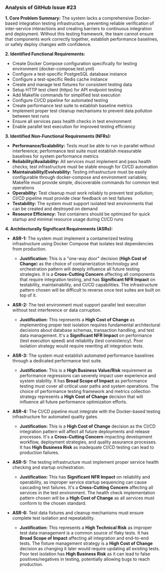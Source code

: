 ### Analysis of GitHub Issue #23

**1. Core Problem Summary:**
The system lacks a comprehensive Docker-based integration testing infrastructure, preventing reliable verification of inter-service interactions and creating barriers to continuous integration and deployment. Without this testing framework, the team cannot ensure that components work correctly together, establish performance baselines, or safely deploy changes with confidence.

**2. Identified Functional Requirements:**
- Create Docker Compose configuration specifically for testing environment (docker-compose.test.yml)
- Configure a test-specific PostgreSQL database instance
- Configure a test-specific Redis cache instance
- Create and manage test fixtures for consistent testing data
- Setup HTTP test client (httpx) for API endpoint testing
- Add Makefile commands for simplified test execution
- Configure CI/CD pipeline for automated testing
- Create performance test suite to establish baseline metrics
- Implement proper test cleanup mechanisms to prevent data pollution between test runs
- Ensure all services pass health checks in test environment
- Enable parallel test execution for improved testing efficiency

**3. Identified Non-Functional Requirements (NFRs):**
- **Performance/Scalability:** Tests must be able to run in parallel without interference; performance test suite must establish measurable baselines for system performance metrics
- **Reliability/Availability:** All services must implement and pass health checks; test infrastructure must be stable enough for CI/CD automation
- **Maintainability/Evolvability:** Testing infrastructure must be easily configurable through docker-compose and environment variables; Makefile must provide simple, discoverable commands for common test operations
- **Operability:** Test cleanup must work reliably to prevent test pollution; CI/CD pipeline must provide clear feedback on test failures
- **Testability:** The system must support isolated test environments that can be created and destroyed on demand
- **Resource Efficiency:** Test containers should be optimized for quick startup and minimal resource usage during CI/CD runs

**4. Architecturally Significant Requirements (ASRs):**

- **ASR-1:** The system must implement a containerized testing infrastructure using Docker Compose that isolates test dependencies from production.
  - **Justification:** This is a "one-way door" decision (**High Cost of Change**) as the choice of containerization technology and orchestration pattern will deeply influence all future testing strategies. It is a **Cross-Cutting Concern** affecting all components that require integration testing, and has **Significant NFR Impact** on testability, maintainability, and CI/CD capabilities. The infrastructure pattern chosen will be difficult to reverse once test suites are built on top of it.

- **ASR-2:** The test environment must support parallel test execution without test interference or data corruption.
  - **Justification:** This represents a **High Cost of Change** as implementing proper test isolation requires fundamental architectural decisions about database schemas, transaction handling, and test data management. It's a **Significant NFR Impact** on performance (test execution speed) and reliability (test consistency). Poor isolation strategy would require rewriting all integration tests.

- **ASR-3:** The system must establish automated performance baselines through a dedicated performance test suite.
  - **Justification:** This is a **High Business Value/Risk** requirement as performance regressions can severely impact user experience and system stability. It has **Broad Scope of Impact** as performance testing must cover all critical user paths and system operations. The choice of performance testing framework and metrics collection strategy represents a **High Cost of Change** decision that will influence all future performance optimization efforts.

- **ASR-4:** The CI/CD pipeline must integrate with the Docker-based testing infrastructure for automated quality gates.
  - **Justification:** This is a **High Cost of Change** decision as the CI/CD integration pattern will affect all future deployments and release processes. It's a **Cross-Cutting Concern** impacting development workflow, deployment strategies, and quality assurance processes. It has **High Business Risk** as inadequate CI/CD testing can lead to production failures.

- **ASR-5:** The testing infrastructure must implement proper service health checking and startup orchestration.
  - **Justification:** This has **Significant NFR Impact** on reliability and operability, as improper service startup sequencing can cause cascading test failures. It's a **Cross-Cutting Concern** affecting all services in the test environment. The health check implementation pattern chosen will be a **High Cost of Change** as all services must conform to the chosen standard.

- **ASR-6:** Test data fixtures and cleanup mechanisms must ensure complete test isolation and repeatability.
  - **Justification:** This represents a **High Technical Risk** as improper test data management is a common source of flaky tests. It has **Broad Scope of Impact** affecting all integration and end-to-end tests. The fixture management strategy is a **High Cost of Change** decision as changing it later would require updating all existing tests. Poor test isolation has **High Business Risk** as it can lead to false positives/negatives in testing, potentially allowing bugs to reach production.

